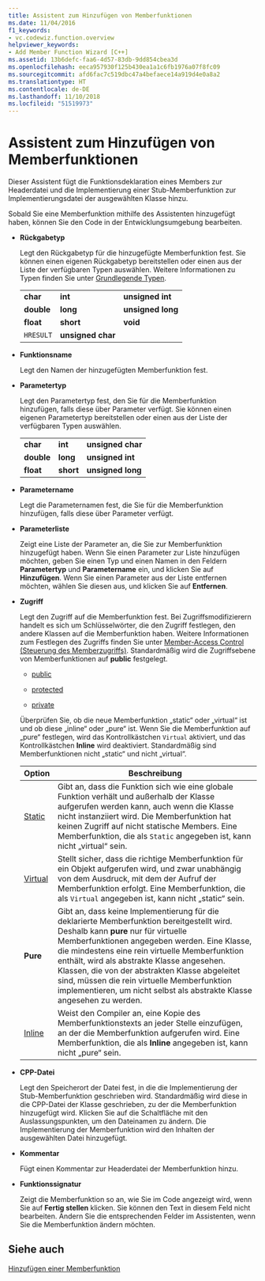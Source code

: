 ```yaml
---
title: Assistent zum Hinzufügen von Memberfunktionen
ms.date: 11/04/2016
f1_keywords:
- vc.codewiz.function.overview
helpviewer_keywords:
- Add Member Function Wizard [C++]
ms.assetid: 13b6defc-faa6-4d57-83db-9dd854cbea3d
ms.openlocfilehash: eeca957930f125b430ea1a1c6fb1976a07f8fc09
ms.sourcegitcommit: afd6fac7c519dbc47a4befaece14a919d4e0a8a2
ms.translationtype: HT
ms.contentlocale: de-DE
ms.lasthandoff: 11/10/2018
ms.locfileid: "51519973"
---
```

# <a name="add-member-function-wizard"></a>Assistent zum Hinzufügen von Memberfunktionen

Dieser Assistent fügt die Funktionsdeklaration eines Members zur Headerdatei und die Implementierung einer Stub-Memberfunktion zur Implementierungsdatei der ausgewählten Klasse hinzu.

Sobald Sie eine Memberfunktion mithilfe des Assistenten hinzugefügt haben, können Sie den Code in der Entwicklungsumgebung bearbeiten.

- **Rückgabetyp**

  Legt den Rückgabetyp für die hinzugefügte Memberfunktion fest. Sie können einen eigenen Rückgabetyp bereitstellen oder einen aus der Liste der verfügbaren Typen auswählen. Weitere Informationen zu Typen finden Sie unter [Grundlegende Typen](../cpp/fundamental-types-cpp.md).

  |            |                   |                   |
  |------------|-------------------|-------------------|
  |  **char**  |      **int**      | **unsigned int**  |
  | **double** |     **long**      | **unsigned long** |
  | **float**  |     **short**     |     **void**      |
  | `HRESULT`  | **unsigned char** |                   |

- **Funktionsname**

  Legt den Namen der hinzugefügten Memberfunktion fest.

- **Parametertyp**

  Legt den Parametertyp fest, den Sie für die Memberfunktion hinzufügen, falls diese über Parameter verfügt. Sie können einen eigenen Parametertyp bereitstellen oder einen aus der Liste der verfügbaren Typen auswählen.

  |            |           |                   |
  |------------|-----------|-------------------|
  |  **char**  |  **int**  | **unsigned char** |
  | **double** | **long**  | **unsigned int**  |
  | **float**  | **short** | **unsigned long** |

- **Parametername**

  Legt die Parameternamen fest, die Sie für die Memberfunktion hinzufügen, falls diese über Parameter verfügt.

- **Parameterliste**

  Zeigt eine Liste der Parameter an, die Sie zur Memberfunktion hinzugefügt haben. Wenn Sie einen Parameter zur Liste hinzufügen möchten, geben Sie einen Typ und einen Namen in den Feldern **Parametertyp** und **Parametername** ein, und klicken Sie auf **Hinzufügen**. Wenn Sie einen Parameter aus der Liste entfernen möchten, wählen Sie diesen aus, und klicken Sie auf **Entfernen**.

- **Zugriff**

  Legt den Zugriff auf die Memberfunktion fest. Bei Zugriffsmodifizierern handelt es sich um Schlüsselwörter, die den Zugriff festlegen, den andere Klassen auf die Memberfunktion haben. Weitere Informationen zum Festlegen des Zugriffs finden Sie unter [Member-Access Control (Steuerung des Memberzugriffs)](../cpp/member-access-control-cpp.md). Standardmäßig wird die Zugriffsebene von Memberfunktionen auf **public** festgelegt.

  - [public](../cpp/public-cpp.md)

  - [protected](../cpp/protected-cpp.md)

  - [private](../cpp/private-cpp.md)

  Überprüfen Sie, ob die neue Memberfunktion „static“ oder „virtual“ ist und ob diese „inline“ oder „pure“ ist. Wenn Sie die Memberfunktion auf „pure“ festlegen, wird das Kontrollkästchen `Virtual` aktiviert, und das Kontrollkästchen **Inline** wird deaktiviert. Standardmäßig sind Memberfunktionen nicht „static“ und nicht „virtual“.

  | Option | Beschreibung  |
  |--------|-------------|
  | [Static](../cpp/storage-classes-cpp.md) |  Gibt an, dass die Funktion sich wie eine globale Funktion verhält und außerhalb der Klasse aufgerufen werden kann, auch wenn die Klasse nicht instanziiert wird. Die Memberfunktion hat keinen Zugriff auf nicht statische Members. Eine Memberfunktion, die als `Static` angegeben ist, kann nicht „virtual“ sein. |
  | [Virtual](../cpp/virtual-cpp.md) | Stellt sicher, dass die richtige Memberfunktion für ein Objekt aufgerufen wird, und zwar unabhängig von dem Ausdruck, mit dem der Aufruf der Memberfunktion erfolgt. Eine Memberfunktion, die als `Virtual` angegeben ist, kann nicht „static“ sein. |
  | **Pure** | Gibt an, dass keine Implementierung für die deklarierte Memberfunktion bereitgestellt wird. Deshalb kann **pure** nur für virtuelle Memberfunktionen angegeben werden. Eine Klasse, die mindestens eine rein virtuelle Memberfunktion enthält, wird als abstrakte Klasse angesehen. Klassen, die von der abstrakten Klasse abgeleitet sind, müssen die rein virtuelle Memberfunktion implementieren, um nicht selbst als abstrakte Klasse angesehen zu werden. |
  | [Inline](../cpp/inline-functions-cpp.md) | Weist den Compiler an, eine Kopie des Memberfunktionstexts an jeder Stelle einzufügen, an der die Memberfunktion aufgerufen wird. Eine Memberfunktion, die als **Inline** angegeben ist, kann nicht „pure“ sein. |

- **CPP-Datei**

  Legt den Speicherort der Datei fest, in die die Implementierung der Stub-Memberfunktion geschrieben wird. Standardmäßig wird diese in die CPP-Datei der Klasse geschrieben, zu der die Memberfunktion hinzugefügt wird. Klicken Sie auf die Schaltfläche mit den Auslassungspunkten, um den Dateinamen zu ändern. Die Implementierung der Memberfunktion wird den Inhalten der ausgewählten Datei hinzugefügt.

- **Kommentar**

  Fügt einen Kommentar zur Headerdatei der Memberfunktion hinzu.

- **Funktionssignatur**

  Zeigt die Memberfunktion so an, wie Sie im Code angezeigt wird, wenn Sie auf **Fertig stellen** klicken. Sie können den Text in diesem Feld nicht bearbeiten. Ändern Sie die entsprechenden Felder im Assistenten, wenn Sie die Memberfunktion ändern möchten.

## <a name="see-also"></a>Siehe auch

[Hinzufügen einer Memberfunktion](../ide/adding-a-member-function-visual-cpp.md)